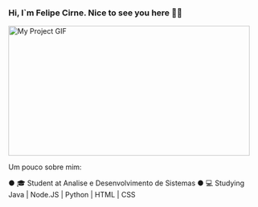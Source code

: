 ### Hi, I`m Felipe Cirne. Nice to see you here ✋🏽
<img src="https://media.giphy.com/media/3ornk57KwDXf81rjWM/giphy.gif" alt="My Project GIF" width="480" height="259">

Um pouco sobre mim:

● 🎓 Student at Analise e Desenvolvimento de Sistemas
● 💻 Studying Java | Node.JS | Python | HTML | CSS

